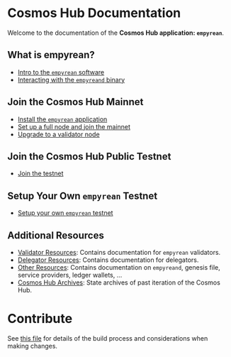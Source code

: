 <!--
parent:
  order: false
layout: home
-->

# Cosmos Hub Documentation

Welcome to the documentation of the **Cosmos Hub application: `empyrean`**.

## What is empyrean?

- [Intro to the `empyrean` software](./getting-started/what-is-empyrean.md)
- [Interacting with the `empyreand` binary](./hub-tutorials/empyreand.md)

## Join the Cosmos Hub Mainnet

- [Install the `empyrean` application](./getting-started/installation.md)
- [Set up a full node and join the mainnet](./hub-tutorials/join-mainnet.md)
- [Upgrade to a validator node](./validators/validator-setup.md)

## Join the Cosmos Hub Public Testnet

- [Join the testnet](./hub-tutorials/join-testnet.md)

## Setup Your Own `empyrean` Testnet

- [Setup your own `empyrean` testnet](https://github.com/cosmos/testnets/tree/master/local/previous-local-testnets/v7-theta)

## Additional Resources

- [Validator Resources](./validators/README.md): Contains documentation for `empyrean` validators.
- [Delegator Resources](./delegators/README.md): Contains documentation for delegators.
- [Other Resources](./resources/README.md): Contains documentation on `empyreand`, genesis file, service providers, ledger wallets, ...
- [Cosmos Hub Archives](./resources/archives.md): State archives of past iteration of the Cosmos Hub.

# Contribute

See [this file](./DOCS_README.md) for details of the build process and
considerations when making changes.
